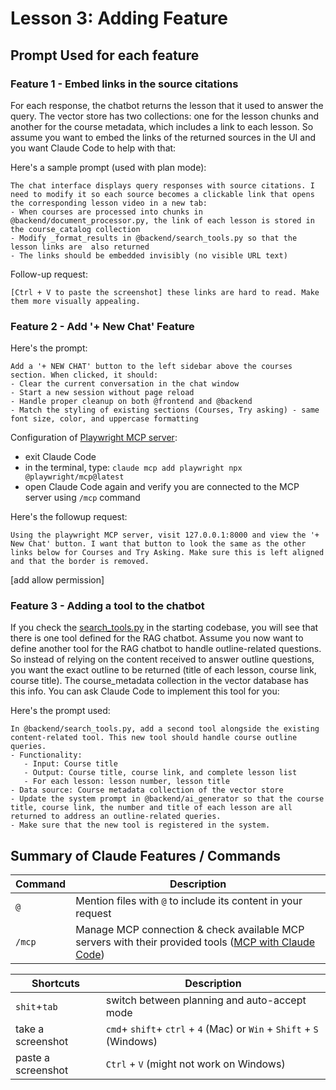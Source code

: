 # Lesson 3: Adding Feature

## Prompt Used for each feature

### Feature 1 - Embed links in the source citations

For each response, the chatbot returns the lesson that it used to answer the query. 
The vector store has two collections: one for the lesson chunks and another for the course metadata, which includes a link to each lesson. So assume you want to embed the links of the returned sources in the UI and you want Claude Code to help with that:

Here's a sample prompt (used with plan mode):
 ```
The chat interface displays query responses with source citations. I need to modify it so each source becomes a clickable link that opens the corresponding lesson video in a new tab:
- When courses are processed into chunks in @backend/document_processor.py, the link of each lesson is stored in the course_catalog collection
- Modify _format_results in @backend/search_tools.py so that the lesson links are  also returned
- The links should be embedded invisibly (no visible URL text)
```

Follow-up request:
```
[Ctrl + V to paste the screenshot] these links are hard to read. Make them more visually appealing.
```

### Feature 2 - Add '+ New Chat' Feature

Here's the prompt:
```
Add a '+ NEW CHAT' button to the left sidebar above the courses section. When clicked, it should:
- Clear the current conversation in the chat window
- Start a new session without page reload
- Handle proper cleanup on both @frontend and @backend
- Match the styling of existing sections (Courses, Try asking) - same font size, color, and uppercase formatting
```

Configuration of [Playwright MCP server](https://github.com/microsoft/playwright-mcp):
- exit Claude Code
- in the terminal, type: `claude mcp add playwright npx @playwright/mcp@latest` 
- open Claude Code again and verify you are connected to the MCP server using `/mcp` command

Here's the followup request:
```
Using the playwright MCP server, visit 127.0.0.1:8000 and view the '+ New Chat' button. I want that button to look the same as the other links below for Courses and Try Asking. Make sure this is left aligned and that the border is removed.
```
[add allow permission]

### Feature 3 - Adding a tool to the chatbot

If you check the [search_tools.py](https://github.com/https-deeplearning-ai/starting-ragchatbot-codebase/blob/main/backend/search_tools.py) in the starting codebase, you will see that there is one tool defined for the RAG chatbot. Assume you now want to define another tool for the RAG chatbot to handle outline-related questions. So instead of relying on the content received to answer outline questions, you want the exact outline to be returned (title of each lesson, course link, course title). The course_metadata collection in the vector database has this info. You can ask Claude Code to implement this tool for you:

Here's the prompt used:

```
In @backend/search_tools.py, add a second tool alongside the existing content-related tool. This new tool should handle course outline queries.
- Functionality:
   - Input: Course title
   - Output: Course title, course link, and complete lesson list
   - For each lesson: lesson number, lesson title
- Data source: Course metadata collection of the vector store
- Update the system prompt in @backend/ai_generator so that the course title, course link, the number and title of each lesson are all returned to address an outline-related queries.
- Make sure that the new tool is registered in the system. 
```


## Summary of Claude Features / Commands


| Command | Description |
|---------|-------------|
| `@` | Mention files with `@` to include its content in your request|
| `/mcp` | Manage MCP connection & check available MCP servers with their provided tools ([MCP with Claude Code](https://docs.anthropic.com/en/docs/claude-code/mcp))|

| Shortcuts | Description |
|---------|-------------|
| `shit`+`tab` | switch between planning and auto-accept mode |
| take a screenshot|  `cmd`+ `shift`+ `ctrl` + `4` (Mac) or `Win` + `Shift` + `S` (Windows) |
|paste a screenshot |  `Ctrl` + `V` (might not work on Windows)|


